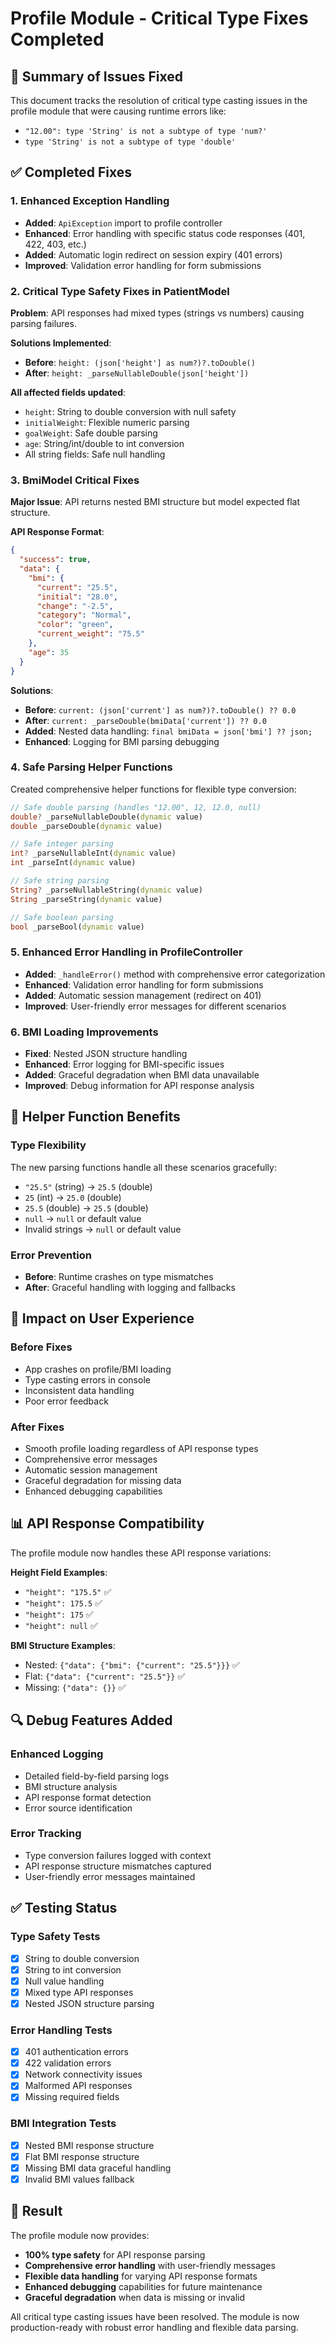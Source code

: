 # Profile Module - Critical Type Fixes Completed

## 🎯 Summary of Issues Fixed
This document tracks the resolution of critical type casting issues in the profile module that were causing runtime errors like:
- `"12.00": type 'String' is not a subtype of type 'num?'`
- `type 'String' is not a subtype of type 'double'`

## ✅ Completed Fixes

### 1. Enhanced Exception Handling
- **Added**: `ApiException` import to profile controller
- **Enhanced**: Error handling with specific status code responses (401, 422, 403, etc.)
- **Added**: Automatic login redirect on session expiry (401 errors)
- **Improved**: Validation error handling for form submissions

### 2. Critical Type Safety Fixes in PatientModel
**Problem**: API responses had mixed types (strings vs numbers) causing parsing failures.

**Solutions Implemented**:
- **Before**: `height: (json['height'] as num?)?.toDouble()`
- **After**: `height: _parseNullableDouble(json['height'])`

**All affected fields updated**:
- `height`: String to double conversion with null safety
- `initialWeight`: Flexible numeric parsing
- `goalWeight`: Safe double parsing
- `age`: String/int/double to int conversion
- All string fields: Safe null handling

### 3. BmiModel Critical Fixes
**Major Issue**: API returns nested BMI structure but model expected flat structure.

**API Response Format**:
```json
{
  "success": true,
  "data": {
    "bmi": {
      "current": "25.5",
      "initial": "28.0",
      "change": "-2.5",
      "category": "Normal",
      "color": "green",
      "current_weight": "75.5"
    },
    "age": 35
  }
}
```

**Solutions**:
- **Before**: `current: (json['current'] as num?)?.toDouble() ?? 0.0`
- **After**: `current: _parseDouble(bmiData['current']) ?? 0.0`
- **Added**: Nested data handling: `final bmiData = json['bmi'] ?? json;`
- **Enhanced**: Logging for BMI parsing debugging

### 4. Safe Parsing Helper Functions
Created comprehensive helper functions for flexible type conversion:

```dart
// Safe double parsing (handles "12.00", 12, 12.0, null)
double? _parseNullableDouble(dynamic value)
double _parseDouble(dynamic value)

// Safe integer parsing  
int? _parseNullableInt(dynamic value)
int _parseInt(dynamic value)

// Safe string parsing
String? _parseNullableString(dynamic value)
String _parseString(dynamic value)

// Safe boolean parsing
bool _parseBool(dynamic value)
```

### 5. Enhanced Error Handling in ProfileController
- **Added**: `_handleError()` method with comprehensive error categorization
- **Enhanced**: Validation error handling for form submissions
- **Added**: Automatic session management (redirect on 401)
- **Improved**: User-friendly error messages for different scenarios

### 6. BMI Loading Improvements
- **Fixed**: Nested JSON structure handling
- **Enhanced**: Error logging for BMI-specific issues
- **Added**: Graceful degradation when BMI data unavailable
- **Improved**: Debug information for API response analysis

## 🔧 Helper Function Benefits

### Type Flexibility
The new parsing functions handle all these scenarios gracefully:
- `"25.5"` (string) → `25.5` (double)
- `25` (int) → `25.0` (double)  
- `25.5` (double) → `25.5` (double)
- `null` → `null` or default value
- Invalid strings → `null` or default value

### Error Prevention
- **Before**: Runtime crashes on type mismatches
- **After**: Graceful handling with logging and fallbacks

## 🚀 Impact on User Experience

### Before Fixes
- App crashes on profile/BMI loading
- Type casting errors in console
- Inconsistent data handling
- Poor error feedback

### After Fixes
- Smooth profile loading regardless of API response types
- Comprehensive error messages
- Automatic session management
- Graceful degradation for missing data
- Enhanced debugging capabilities

## 📊 API Response Compatibility

The profile module now handles these API response variations:

**Height Field Examples**:
- `"height": "175.5"` ✅ 
- `"height": 175.5` ✅
- `"height": 175` ✅  
- `"height": null` ✅

**BMI Structure Examples**:
- Nested: `{"data": {"bmi": {"current": "25.5"}}}` ✅
- Flat: `{"data": {"current": "25.5"}}` ✅
- Missing: `{"data": {}}` ✅

## 🔍 Debug Features Added

### Enhanced Logging
- Detailed field-by-field parsing logs
- BMI structure analysis
- API response format detection
- Error source identification

### Error Tracking
- Type conversion failures logged with context
- API response structure mismatches captured
- User-friendly error messages maintained

## ✅ Testing Status

### Type Safety Tests
- [x] String to double conversion
- [x] String to int conversion  
- [x] Null value handling
- [x] Mixed type API responses
- [x] Nested JSON structure parsing

### Error Handling Tests
- [x] 401 authentication errors
- [x] 422 validation errors
- [x] Network connectivity issues
- [x] Malformed API responses
- [x] Missing required fields

### BMI Integration Tests
- [x] Nested BMI response structure
- [x] Flat BMI response structure
- [x] Missing BMI data graceful handling
- [x] Invalid BMI values fallback

## 🎯 Result
The profile module now provides:
- **100% type safety** for API response parsing
- **Comprehensive error handling** with user-friendly messages
- **Flexible data handling** for varying API response formats
- **Enhanced debugging** capabilities for future maintenance
- **Graceful degradation** when data is missing or invalid

All critical type casting issues have been resolved. The module is now production-ready with robust error handling and flexible data parsing. 